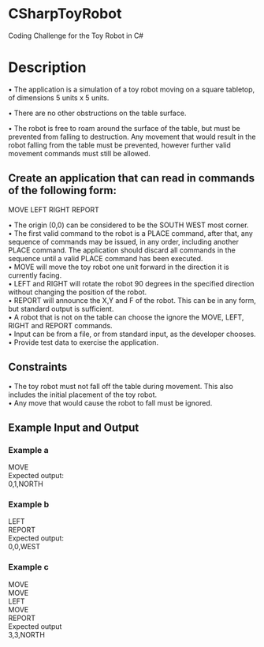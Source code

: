 # CSharpToyRobot
Coding Challenge for the Toy Robot in C#
# Description

•	The application is a simulation of a toy robot moving on a square tabletop, of dimensions 5 units x 5 units.

•	There are no other obstructions on the table surface.

•	The robot is free to roam around the surface of the table, but must be prevented from falling to destruction. Any movement that would result in the robot falling from the table must be prevented, however further valid movement commands must still be allowed.
## Create an application that can read in commands of the following form:

MOVE
LEFT
RIGHT
REPORT

•	The origin (0,0) can be considered to be the SOUTH WEST most corner.  
•	The first valid command to the robot is a PLACE command, after that, any sequence of commands may be issued, in any order, including another PLACE command. The application should discard all commands in the sequence until a valid PLACE command has been executed.  
•	MOVE will move the toy robot one unit forward in the direction it is currently facing.  
•	LEFT and RIGHT will rotate the robot 90 degrees in the specified direction without changing the position of the robot.  
•	REPORT will announce the X,Y and F of the robot. This can be in any form, but standard output is sufficient.  
•	A robot that is not on the table can choose the ignore the MOVE, LEFT, RIGHT and REPORT commands.  
•	Input can be from a file, or from standard input, as the developer chooses.  
•	Provide test data to exercise the application.

## Constraints

•	The toy robot must not fall off the table during movement. This also includes the initial placement of the toy robot.  
•	Any move that would cause the robot to fall must be ignored.

## Example Input and Output

### Example a 
MOVE  
Expected output:  
0,1,NORTH

### Example b 
LEFT  
REPORT  
Expected output:  
0,0,WEST  

### Example c
MOVE  
MOVE  
LEFT  
MOVE  
REPORT  
Expected output  
3,3,NORTH  
